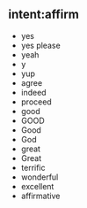 ## intent:affirm
- yes
- yes please
- yeah
- y
- yup
- agree
- indeed
- proceed
- good
- GOOD
- Good
- God
- great
- Great
- terrific
- wonderful
- excellent
- affirmative